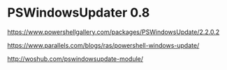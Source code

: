 # PSWindowsUpdater 0.8

https://www.powershellgallery.com/packages/PSWindowsUpdate/2.2.0.2

https://www.parallels.com/blogs/ras/powershell-windows-update/

http://woshub.com/pswindowsupdate-module/
